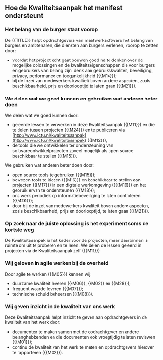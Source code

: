## Hoe de Kwaliteitsaanpak het manifest ondersteunt

### Het belang van de burger staat voorop

De {{TITLE}} helpt opdrachtgevers van maatwerksoftware het belang van burgers en ambtenaren, die diensten aan burgers verlenen, voorop te zetten door:

* voordat het project echt gaat bouwen goed na te denken over de mogelijke oplossingen en de kwaliteitseigenschappen die voor burgers en gebruikers van belang zijn; denk aan gebruikskwaliteit, beveiliging, privacy, performance en toegankelijkheid ({{M14}});
* bij de inzet van medewerkers kwaliteit boven andere aspecten, zoals beschikbaarheid, prijs en doorlooptijd te laten gaan ({{M21}}).

### We delen wat we goed kunnen en gebruiken wat anderen beter doen

We delen wat we goed kunnen door:

* geleerde lessen te verwerken in deze Kwaliteitsaanpak ({{M11}}) en die te delen tussen projecten ({{M24}}) en te publiceren via [http://www.ictu.nl/kwaliteitsaanpak](http://www.ictu.nl/kwaliteitsaanpak) ({{M12}});
* de tools die we ontwikkelen ter ondersteuning van softwareontwikkelprojecten zoveel mogelijk als open source beschikbaar te stellen ({{M15}}).

We gebruiken wat anderen beter doen door:

* open source tools te gebruiken ({{M15}});
* bewezen tools te kiezen ({{M16}}) en beschikbaar te stellen aan projecten ({{M17}}) in een digitale werkomgeving ([{{M19}}) en het gebruik ervan te ondersteunen ({{M18}});
* ons werk periodiek op informatiebeveiliging te laten controleren ({{M26}});
* door bij de inzet van medewerkers kwaliteit boven andere aspecten, zoals beschikbaarheid, prijs en doorlooptijd, te laten gaan ({{M21}}).

### Op zoek naar de juiste oplossing is het experiment soms de kortste weg

De Kwaliteitsaanpak is het kader voor de projecten, maar daarbinnen is ruimte om uit te proberen en te leren. We delen de lessen geleerd in projecten via de Kwaliteitsaanpak zelf ({{M11}})

### Wij geloven in agile werken bij de overheid

Door agile te werken ({{M05}}) kunnen wij:

- duurzame kwaliteit leveren ({{M06}}, {{M02}} en {{M28}});
- frequent waarde leveren ({{M07}});
- technische schuld beheersen ({{M08}}).

### Wij geven inzicht in de kwaliteit van ons werk

Deze Kwaliteitsaanpak helpt inzicht te geven aan opdrachtgevers in de kwaliteit van het werk door:

- documenten te maken samen met de opdrachtgever en andere belanghebbenden en die documenten ook vroegtijdig te laten reviewen ({{M01}});
- continu de kwaliteit van het werk te meten en opdrachtgevers hierover te rapporteren ({{M02}}).
